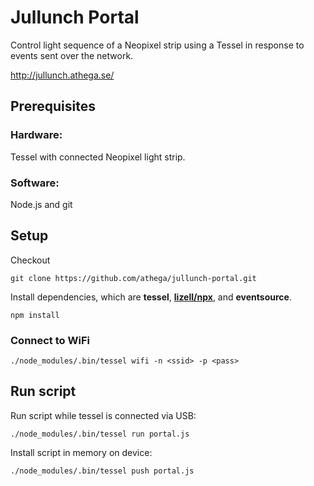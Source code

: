# Jullunch Portal

Control light sequence of a Neopixel strip using a Tessel in response to events sent over the network.

http://jullunch.athega.se/

## Prerequisites

### Hardware:

Tessel with connected Neopixel light strip.

### Software:

Node.js and git


## Setup

Checkout

`git clone https://github.com/athega/jullunch-portal.git`

Install dependencies, which are **tessel**, [**lizell/npx**](https://github.com/lizell/npx), and **eventsource**.

`npm install`

### Connect to WiFi

`./node_modules/.bin/tessel wifi -n <ssid> -p <pass>`


## Run script

Run script while tessel is connected via USB:

`./node_modules/.bin/tessel run portal.js`

Install script in memory on device:

`./node_modules/.bin/tessel push portal.js`
